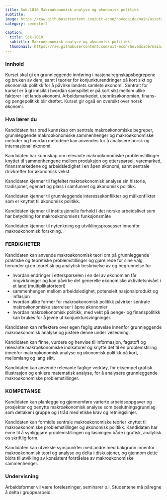 ```yaml
---
title: Sok-1010 Makroøkonomisk analyse og økonomisk politikk
subtitle: 
image: https://raw.githubusercontent.com/uit-econ/hovedside/main/assets/img/Sok-1010.jpg
category: semester2

caption:
  title: Sok-1010
  subtitle: Makroøkonomisk analyse og økonomisk politikk
  thumbnail: https://raw.githubusercontent.com/uit-econ/hovedside/main/assets/img/Sok-1010.jpg
---
```


### Innhold
Kurset skal gi en grunnleggende innføring i nasjonalregnskapsbegrepene og bruken av dem, samt i teorier for konjunkturendringer på kort sikt og økonomisk politikk for å påvirke landets samlete økonomi. Sentralt for kurset er å gi innsikt i hvordan samspillet er på kort sikt mellom ulike faktorer i et lands økonomi. Arbeidsmarkedet, utenriksøkonomien, finans- og pengepolitikk blir drøftet. Kurset gir også en oversikt over norsk økonomi.

### Hva lærer du
Kandidaten har bred kunnskap om sentrale makroøkonomiske begreper, grunnleggende makroøkonomiske sammenhenger og makroøkonomiske metoder og hvordan metodene kan anvendes for å analysere norsk og internasjonal økonomi.

Kandidaten har kunnskap om relevante makroøkonomiske problemstillinger knyttet til sammenhengene mellom produksjon og etterspørsel, varemarked, finansmarkedene og arbeidsledighet i en åpen økonomi, samt sentrale drivkrefter for økonomisk vekst.

Kandidaten kjenner til fagfeltet makroøkonomisk analyse sin historie, tradisjoner, egenart og plass i samfunnet og økonomisk politikk.

Kandidaten kjenner til grunnleggende interessekonflikter og målkonflikter som er knyttet til økonomisk politikk.

Kandidaten kjenner til institusjonelle forhold i det norske arbeidslivet som har betydning for makroøkonomiens funksjonsmåte

Kandidaten kjenner til nytenkning og utviklingsprosesser innenfor makroøkonomisk forskning.

### FERDIGHETER

Kandidaten kan anvende makroøkonomisk teori om på grunnleggende praktiske og teoretiske problemstillinger og gjøre rede for sine valg, herunder gi en teoretisk og analytisk beskrivelse av og begrunnelse for

- hvordan endringer i etterspørselen i en del av økonomien får ringvirkninger og kan påvirke det generelle økonomiske aktivitetsnivået i et land (multiplikatorteori)
- sammenhengen mellom arbeidsledighet, potensielt nasjonalprodukt og inflasjon
- hvordan ulike former for makroøkonomisk politikk påvirker sentrale makroøkonomiske størrelser i åpne økonomier
- hvordan makroøkonomisk politikk, med vekt på penge- og finanspolitikk kan brukes for å jevne ut konjunktursvingninger.

Kandidaten kan reflektere over egen faglig utøvelse innenfor grunnleggende makroøkonomisk analyse og justere denne under veiledning.

Kandidaten kan finne, vurdere og henvise til informasjon, fagstoff og relevante makroøkonomiske indikatorer og knytte det til en problemstilling innenfor makroøkonomisk analyse og økonomisk politikk på kort, mellomlang og lang sikt.

Kandidaten kan anvende relevante faglige verktøy, for eksempel grafisk illustrasjon og enklere matematisk analyse, for å analysere grunnleggende makroøkonomiske problemstillinger.

### KOMPETANSE

Kandidaten kan planlegge og gjennomføre varierte arbeidsoppgaver og prosjekter og benytte makroøkonomisk analyse som beslutningsgrunnlag som deltaker i gruppe og i tråd med etiske krav og retningslinjer.

Kandidaten kan formidle sentrale makroøkonomiske teorier knyttet til makroøkonomiske problemstillinger og økonomisk politikk. Kandidaten har evne til å synliggjøre problemstillingen og løsningen både i grafisk, analytisk os skriftlig form.

Kandidaten kan utveksle synspunkter med andre med bakgrunn innenfor makroøkonomisk teori og analyse og delta i diskusjoner, og gjennom dette bidra til utvikling av konsistent forståelse av makroøkonomiske sammenhenger.


### Undervisning
Arbeidsformer vil være forelesninger, seminarer o.l. Studentene må påregne å delta i gruppearbeid. 
